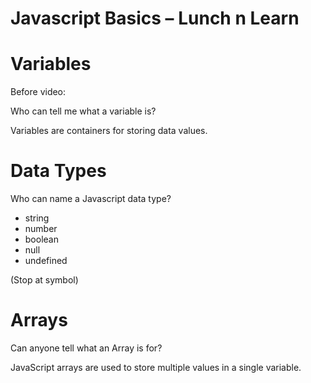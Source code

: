 

# Javascript Basics – Lunch n Learn

# Variables

Before video:

Who can tell me what a variable is?

Variables are containers for storing data values.

# Data Types

Who can name a Javascript data type?

- string
- number
- boolean
- null
- undefined

(Stop at symbol)

# Arrays

Can anyone tell what an Array is for?

JavaScript arrays are used to store multiple values in a single variable.
